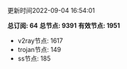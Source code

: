 更新时间2022-09-04 16:54:01

**总订阅: 64**
**总节点: 9391**
**有效节点: 1951**
- v2ray节点: 1617
- trojan节点: 149
- ss节点: 185
